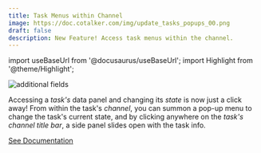 ```yaml
---
title: Task Menus within Channel
image: https://doc.cotalker.com/img/update_tasks_popups_00.png
draft: false
description: New Feature! Access task menus within the channel.
---
```


import useBaseUrl from '@docusaurus/useBaseUrl'; 
import Highlight from '@theme/Highlight';

<div class="card-demo">
<div class="card">
<div class="card__header">

</div>
<div class="card__image">
<img alt="additional fields" class="img_card item shadow--tl" src={useBaseUrl('img/update_tasks_popups_00.png')} />
<br/>
</div>
<div class="card__body">

Accessing a _task's_ data panel and changing its _state_ is now just a click away! From within the task's _channel_, you can summon a pop-up menu to change the task's current state, and by clicking anywhere on the _task's channel title bar_, a side panel slides open with the task info.

</div>
<div class="card__footer">
<a class ="button button--secondary button--block" href='/docs/documentation/client/channels#task-menus-within-channel'>See Documentation</a>
</div>
</div>
</div>